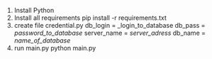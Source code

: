 1) Install Python
2) Install all requirements
  pip install -r requirements.txt
3) create file credential.py
  db_login = _login_to_database
  db_pass = _password_to_database_
  server_name = _server_adress_
  db_name = _name_of_database_
4) run main.py
  python main.py
